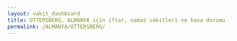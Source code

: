 ```yaml
---
layout: vakit_dashboard
title: OTTERSBERG, ALMANYA için iftar, namaz vakitleri ve hava durumu - ilçe/eyalet seç
permalink: /ALMANYA/OTTERSBERG/
---
```


<script type="text/javascript">
  var GLOBAL_COUNTRY = 'ALMANYA';
  var GLOBAL_CITY = 'OTTERSBERG';
  var GLOBAL_STATE = '';
  var lat = 72;
  var lon = 21;
</script>
